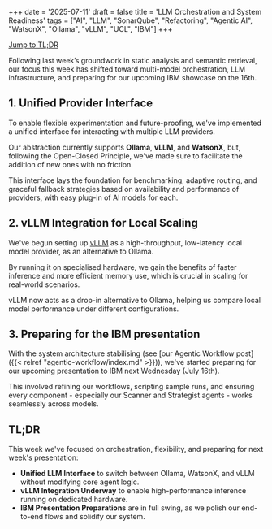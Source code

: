 +++
date = '2025-07-11'
draft = false
title = 'LLM Orchestration and System Readiness'
tags =  ["AI", "LLM", "SonarQube", "Refactoring", "Agentic AI", "WatsonX", "Ollama", "vLLM", "UCL", "IBM"]
+++

<a href="#tldr" class="btn">Jump to TL;DR</a>

Following last week’s groundwork in static analysis and semantic retrieval, our focus this week has shifted toward multi-model orchestration, LLM infrastructure, and preparing for our upcoming IBM showcase on the 16th.

## 1. Unified Provider Interface
To enable flexible experimentation and future-proofing, we've implemented a unified interface for interacting with multiple LLM providers.

Our abstraction currently supports **Ollama**, **vLLM**, and **WatsonX**, but, following the Open-Closed Principle, we've made sure to facilitate the addition of new ones with no friction.

This interface lays the foundation for benchmarking, adaptive routing, and graceful fallback strategies based on availability and performance of providers, with easy plug-in of AI models for each.

## 2. vLLM Integration for Local Scaling

We've begun setting up [vLLM](https://docs.vllm.ai/en/latest/) as a high-throughput, low-latency local model provider, as an alternative to Ollama.

By running it on specialised hardware, we gain the benefits of faster inference and more efficient memory use, which is crucial in scaling for real-world scenarios.

vLLM now acts as a drop-in alternative to Ollama, helping us compare local model performance under different configurations.

## 3. Preparing for the IBM presentation

With the system architecture stabilising (see [our Agentic Workflow post]({{< relref "agentic-workflow/index.md" >}})), we've started preparing for our upcoming presentation to IBM next Wednesday (July 16th).

This involved refining our workflows, scripting sample runs, and ensuring every component - especially our Scanner and Strategist agents - works seamlessly across models.

## TL;DR

This week we've focused on orchestration, flexibility, and preparing for next week's presentation:
- **Unified LLM Interface** to switch between Ollama, WatsonX, and vLLM without modifying core agent logic.
- **vLLM Integration Underway** to enable high-performance inference running on dedicated hardware.
- **IBM Presentation Preparations** are in full swing, as we polish our end-to-end flows and solidify our system.